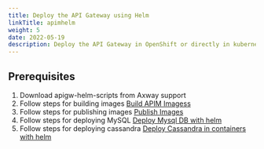 ```yaml
---
title: Deploy the API Gateway using Helm
linkTitle: apimhelm
weight: 5
date: 2022-05-19
description: Deploy the API Gateway in OpenShift or directly in kubernetes using helm charts
---
```


## Prerequisites

1. Download apigw-helm-scripts from Axway support
2. Follow steps for building images [Build APIM Imagess](/docs/apim_installation/apigw_helm/build_images.md)
3. Follow steps for publishing images [Publish Images](/docs/apim_installation/apigw_helm/publish_images.md)
4. Follow steps for deploying MySQL [Deploy Mysql DB with helm](/docs/apim_installation/apigw_helm/deploy_mysql.md)
5. Follow steps for deploying cassandra [Deploy Cassandra in containers with helm](/docs/apim_installation/apigw_helm/deploy_cassandra.md)


## 